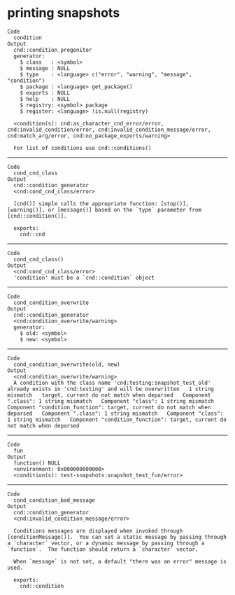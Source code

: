 # printing snapshots

    Code
      condition
    Output
      cnd::condition_progenitor
      generator:
        $ class   : <symbol> 
        $ message : NULL
        $ type    : <language> c("error", "warning", "message", "condition")
        $ package : <language> get_package()
        $ exports : NULL
        $ help    : NULL
        $ registry: <symbol> package
        $ register: <language> !is.null(registry)
      
      <condition(s): cnd:as_character_cnd_error/error, cnd:invalid_condition/error, cnd:invalid_condition_message/error, cnd:match_arg/error, cnd:no_package_exports/warning>
      
      For list of conditions use cnd::conditions()

---

    Code
      cond_cnd_class
    Output
      cnd::condition_generator
      <cnd:cond_cnd_class/error>
      
      [cnd()] simple calls the appropriate function: [stop()], [warning()], or [message()] based on the `type` parameter from [cnd::condition()].
      
      exports:
        cnd::cnd

---

    Code
      cond_cnd_class()
    Output
      <cnd:cond_cnd_class/error>
      'condition' must be a `cnd::condition` object

---

    Code
      cond_condition_overwrite
    Output
      cnd::condition_generator
      <cnd:condition_overwrite/warning>
      generator:
        $ old: <symbol> 
        $ new: <symbol> 

---

    Code
      cond_condition_overwrite(old, new)
    Output
      <cnd:condition_overwrite/warning>
      A condition with the class name 'cnd:testing:snapshot_test_old' already exists in 'cnd:testing' and will be overwritten   1 string mismatch   target, current do not match when deparsed   Component ".class": 1 string mismatch   Component "class": 1 string mismatch   Component "condition_function": target, current do not match when deparsed   Component ".class": 1 string mismatch   Component "class": 1 string mismatch   Component "condition_function": target, current do not match when deparsed

---

    Code
      fun
    Output
      function() NULL
      <environment: 0x000000000000>
      <condition(s): test-snapshots:snapshot_test_fun/error>

---

    Code
      cond_condition_bad_message
    Output
      cnd::condition_generator
      <cnd:invalid_condition_message/error>
      
      Conditions messages are displayed when invoked through [conditionMessage()].  You can set a static message by passing through a `character` vector, or a dynamic message by passing through a `function`.  The function should return a `character` vector.
      
      When `message` is not set, a default "there was an error" message is used.
      
      exports:
        cnd::condition

